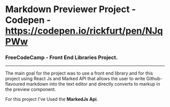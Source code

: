 # Markdown Previewer Project - Codepen - https://codepen.io/rickfurt/pen/NJqPWw
### FreeCodeCamp - Front End Libraries Project.

------------
The main goal for the project was to use a front end library and for this project using React Js and Marked API that allows the user to write Github-flavoured markdown into the text editor and directly converts to markup in the preview component.

For this project I've Used the **MarkedJs Api**.

